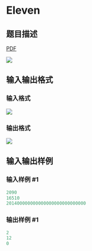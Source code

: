 # Eleven

## 题目描述

[problemUrl]: https://uva.onlinejudge.org/index.php?option=com_onlinejudge&Itemid=8&category=602&page=show_problem&problem=4410

[PDF](https://uva.onlinejudge.org/external/126/p12672.pdf)

![](https://cdn.luogu.com.cn/upload/vjudge_pic/UVA12672/ac0bc3a2402257a0714494b1abcc54162e4ae57e.png)

## 输入输出格式

### 输入格式

![](https://cdn.luogu.com.cn/upload/vjudge_pic/UVA12672/4346dc47deada5a10647e2be240197ad3a305eee.png)

### 输出格式

![](https://cdn.luogu.com.cn/upload/vjudge_pic/UVA12672/6cc89c6527775addf9ccd2299de3354da2df6f71.png)

## 输入输出样例

### 输入样例 #1

```cpp
2090
16510
201400000000000000000000000000
```


### 输出样例 #1

```cpp
2
12
0
```


